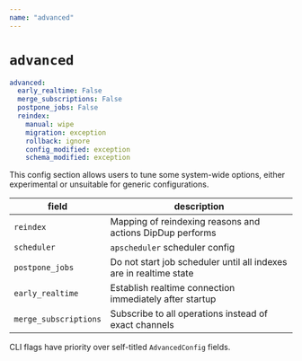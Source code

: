```yaml
---
name: "advanced"
---
```


# `advanced`

```yaml
advanced:
  early_realtime: False
  merge_subscriptions: False
  postpone_jobs: False
  reindex:
    manual: wipe
    migration: exception
    rollback: ignore
    config_modified: exception
    schema_modified: exception
```

This config section allows users to tune some system-wide options, either experimental or unsuitable for generic configurations.

| field | description |
| - | - |
| `reindex` | Mapping of reindexing reasons and actions DipDup performs |
| `scheduler` | `apscheduler` scheduler config |
| `postpone_jobs` | Do not start job scheduler until all indexes are in realtime state |
| `early_realtime` | Establish realtime connection immediately after startup |
| `merge_subscriptions` | Subscribe to all operations instead of exact channels |

CLI flags have priority over self-titled `AdvancedConfig` fields.
